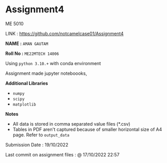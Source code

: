 # Assignment4
ME 5010

LINK : https://github.com/notcamelcase01/Assignment4

**NAME :** `AMAN GAUTAM`

**Roll No :** `ME22MTECH 14006`

Using `python 3.10.+` with conda environment

Assignment made jupyter noteboooks,

**Additional Libraries**
- `numpy`
- `scipy`
- `matplotlib`


**Notes**
- All data is stored in comma separated value files (*.csv)
- Tables in PDF aren't captured because of smaller horizontal size of A4 page. Refer to `output_data`


Submission Date : 19/10/2022

Last commit on assignment files : @ 17/10/2022 22:57
